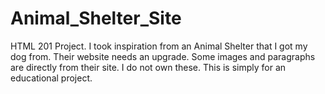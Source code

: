 # Animal_Shelter_Site
HTML 201 Project. I took inspiration from an Animal Shelter that I got my dog from. Their website needs an upgrade. Some images and paragraphs are directly from their site. I do not own these. This is simply for an educational project. 
